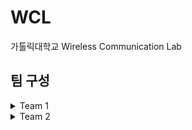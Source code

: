# WCL
가톨릭대학교 Wireless Communication Lab


## 팀 구성

<details><summary>Team 1</summary>

# Team 1 : SafeLight
## About
시각장애인 용 안전 소프트웨어 압버튼을 개발합니다.

## Members

|name|role|github|
|----|------|-----|
|**차승연**|`팀장`  `BSP Developer`|[cde-1234](https://github.com/cde-1234)|
|**천다은**|`BSP Developer`|[tmddusCha](https://github.com/tmddusCha)|
|**한영찬**|`Application Developer`|[hanmango-o](https://github.com/hanmango-o)|
## Links
#### [SafeLight Repository](https://github.com/WclLab/SafeLight)
SafeLight Project 
#### 

---

</details>

<details><summary>Team 2</summary>

# Team 2
## About


## Members

|name|role|github|
|----|------|-----|
|**임유향**|`BSP Developer`|[Youhyang](https://github.com/Youhyang)|
|**박서영**|`BSP Developer`|[lisa020519](https://github.com/lisa020519)|
## Links


</details>
